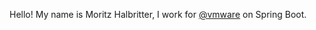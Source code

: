 Hello! My name is Moritz Halbritter, I work for [@vmware](https://github.com/vmware) on Spring Boot.
